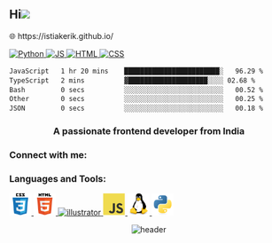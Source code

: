 <h2 align="left">Hi<img src = "https://raw.githubusercontent.com/MartinHeinz/MartinHeinz/master/wave.gif" width = 30px></h2>


<p>🌐 https://istiakerik.github.io/ </p>

<p align="left">
  <a href="https://www.python.org/" target="_blank">
    <img src="https://img.shields.io/badge/Python-%2314354C.svg?style=flat-square&logo=python&logoColor=white" alt="Python">
  </a>
  <a href="https://www.javascript.com/" target="_blank">
    <img src="https://img.shields.io/badge/JavaScript-%23F7DF1E.svg?style=flat-square&logo=javascript&logoColor=black" alt="JS">
  </a>
  <a href="https://html.com/" target="_blank">
    <img src="https://img.shields.io/badge/HTML-%23E34F26.svg?style=flat-square&logo=html5&logoColor=white" alt="HTML">
  </a>
  <a href="https://www.w3.org/Style/CSS/Overview.en.html" target="_blank">
    <img src="https://img.shields.io/badge/CSS-%231572B6.svg?style=flat-square&logo=css3&logoColor=white" alt="CSS">
  </a>
</p>

```txt
JavaScript   1 hr 20 mins    ████████████████████████░   96.29 %
TypeScript   2 mins          ▓████████████████████░░░░ 02.68 %
Bash         0 secs          ░░░░░░░░░░░░░░░░░░░░░░░░░   00.52 %
Other        0 secs          ░░░░░░░░░░░░░░░░░░░░░░░░░   00.25 %
JSON         0 secs          ░░░░░░░░░░░░░░░░░░░░░░░░░   00.18 %
```




<h3 align="center">A passionate frontend developer from India</h3>

<h3 align="left">Connect with me:</h3>
<p align="left">
</p>

<h3 align="left">Languages and Tools:</h3>
<p align="left"> <a href="https://www.w3schools.com/css/" target="_blank" rel="noreferrer"> <img src="https://raw.githubusercontent.com/devicons/devicon/master/icons/css3/css3-original-wordmark.svg" alt="css3" width="40" height="40"/> </a> <a href="https://www.w3.org/html/" target="_blank" rel="noreferrer"> <img src="https://raw.githubusercontent.com/devicons/devicon/master/icons/html5/html5-original-wordmark.svg" alt="html5" width="40" height="40"/> </a> <a href="https://www.adobe.com/in/products/illustrator.html" target="_blank" rel="noreferrer"> <img src="https://www.vectorlogo.zone/logos/adobe_illustrator/adobe_illustrator-icon.svg" alt="illustrator" width="40" height="40"/> </a> <a href="https://developer.mozilla.org/en-US/docs/Web/JavaScript" target="_blank" rel="noreferrer"> <img src="https://raw.githubusercontent.com/devicons/devicon/master/icons/javascript/javascript-original.svg" alt="javascript" width="40" height="40"/> </a> <a href="https://www.linux.org/" target="_blank" rel="noreferrer"> <img src="https://raw.githubusercontent.com/devicons/devicon/master/icons/linux/linux-original.svg" alt="linux" width="40" height="40"/> </a> <a href="https://www.python.org" target="_blank" rel="noreferrer"> <img src="https://raw.githubusercontent.com/devicons/devicon/master/icons/python/python-original.svg" alt="python" width="40" height="40"/> </a> </p>

<div align="center">
  <img src="https://github.com/Ileriayo/ileriayo/blob/master/images/header.gif" alt="header"/>
</div>








